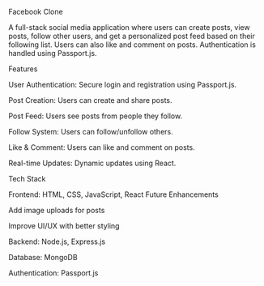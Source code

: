 Facebook Clone

A full-stack social media application where users can create posts, view posts, follow other users, and get a personalized post feed based on their following list. Users can also like and comment on posts. Authentication is handled using Passport.js.

Features

User Authentication: Secure login and registration using Passport.js.

Post Creation: Users can create and share posts.

Post Feed: Users see posts from people they follow.

Follow System: Users can follow/unfollow others.

Like & Comment: Users can like and comment on posts.

Real-time Updates: Dynamic updates using React.

Tech Stack

Frontend: HTML, CSS, JavaScript, React
Future Enhancements

Add image uploads for posts

Improve UI/UX with better styling



Backend: Node.js, Express.js

Database: MongoDB

Authentication: Passport.js
